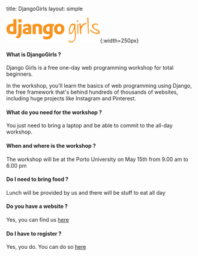 title: DjangoGirls
layout: simple

![Djangogirls logo](/static/images/djangogirls/logo.png){:width=250px}

#### What is DjangoGirls ?

Django Girls is a free one-day web programming workshop for total beginners.

In the workshop, you'll learn the basics of web programming using Django, the free framework that's behind hundreds of thousands of websites, including huge projects like Instagram and Pinterest.

#### What do you need for the workshop ?

You just need to bring a laptop and be able to commit to the all-day workshop.

#### When and where is the workshop ?

The workshop will be at the Porto University on May 15th from 9.00 am to 6.00 pm

#### Do I need to bring food ?

Lunch will be provided by us and there will be stuff to eat all day

#### Do you have a website ?

Yes, you can find us [here](https://djangogirls.org/porto)

#### Do I have to register ?

Yes, you do. You can do so [here](https://djangogirls.org/porto/apply/)
